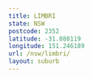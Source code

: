 ```yaml
---
title: LIMBRI
state: NSW
postcode: 2352
latitude: -31.088119
longitude: 151.246189
url: /nsw/limbri/
layout: suburb
---
```

